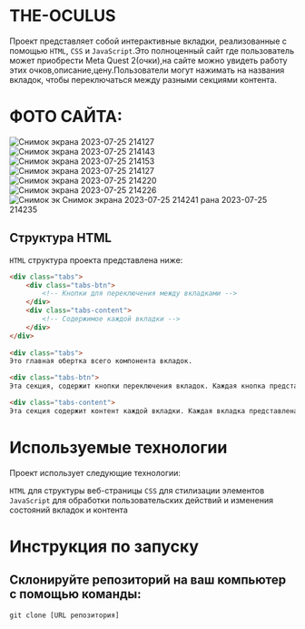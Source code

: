 # THE-OCULUS

Проект представляет собой интерактивные вкладки, реализованные с помощью `HTML`, `CSS` и `JavaScript`.Это полноценный сайт где пользователь может приобрести Meta Quest 2(очки),на сайте можно увидеть работу этих очков,описание,цену.Пользователи могут нажимать на названия вкладок, чтобы переключаться между разными секциями контента.

# ФОТО САЙТА:

![Снимок экрана 2023-07-25 214127](https://github.com/Mustafa10101/THE-OCULUS/assets/121601835/9f93f98a-8c41-4c60-928b-51e9cb60e57b)
![Снимок экрана 2023-07-25 214143](https://github.com/Mustafa10101/THE-OCULUS/assets/121601835/6f7fccb7-c0b2-43c4-ab36-7e57d38a2d87)
![Снимок экрана 2023-07-25 214153](https://github.com/Mustafa10101/THE-OCULUS/assets/121601835/638e0c78-d267-4d98-8db9-68bc7d947445)
![Снимок экрана 2023-07-25 214127](https://github.com/Mustafa10101/THE-OCULUS/assets/121601835/9f93f98a-8c41-4c60-928b-51e9cb60e57b)
![Снимок экрана 2023-07-25 214220](https://github.com/Mustafa10101/THE-OCULUS/assets/121601835/70123313-e54f-4b08-9334-3d73aa714a7a)
![Снимок экрана 2023-07-25 214226](https://github.com/Mustafa10101/THE-OCULUS/assets/121601835/17effd5c-f5d8-489d-b7bc-5fa07d8c0a61)
![Снимок эк
![Снимок экрана 2023-07-25 214241](https://github.com/Mustafa10101/THE-OCULUS/assets/121601835/be762937-da5c-41ed-a52f-03d78eb2fc97)
рана 2023-07-25 214235](https://github.com/Mustafa10101/THE-OCULUS/assets/121601835/fe4b054a-05ef-4bff-9630-c8b523b976cb)

## Структура HTML

`HTML` структура проекта представлена ниже:

```html
<div class="tabs">
    <div class="tabs-btn">
        <!-- Кнопки для переключения между вкладками -->
    </div>
    <div class="tabs-content">
        <!-- Содержимое каждой вкладки -->
    </div>
</div>
 
<div class="tabs">
Это главная обертка всего компонента вкладок.

<div class="tabs-btn">
Эта секция, содержит кнопки переключения вкладок. Каждая кнопка представлена в виде div элемента с классом tabs-btn-item.

<div class="tabs-content">
Эта секция содержит контент каждой вкладки. Каждая вкладка представлена в виде div элемента с классом tabs-content-item.
```
# Используемые технологии
Проект использует следующие технологии:

`HTML` для структуры веб-страницы
`CSS` для стилизации элементов
`JavaScript` для обработки пользовательских действий и изменения состояний вкладок и контента
# Инструкция по запуску
## Склонируйте репозиторий на ваш компьютер с помощью команды:
```html
git clone [URL репозитория]
```
